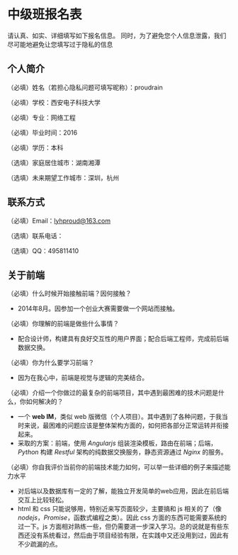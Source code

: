 # 中级班报名表

请认真、如实、详细填写如下报名信息。
同时，为了避免您个人信息泄露，我们尽可能地避免让您填写过于隐私的信息

## 个人简介

（必填）姓名（若担心隐私问题可填写昵称）：proudrain

（必填）学校：西安电子科技大学

（必填）专业：网络工程

（必填）毕业时间：2016

（必填）学历：本科

（选填）家庭居住城市：湖南湘潭

（选填）未来期望工作城市：深圳，杭州

## 联系方式

（必填）Email：lyhproud@163.com

（选填）联系电话：

（选填）QQ：495811410

## 关于前端

（必填）什么时候开始接触前端？因何接触？
+ 2014年8月。因参加一个创业大赛需要做一个网站而接触。

（必填）你理解的前端是做些什么事情？
+ 配合设计师，构建具有良好交互性的用户界面；配合后端工程师，完成前后端数据交换。

（必填）你为什么要学习前端？
+ 因为在我心中，前端是视觉与逻辑的完美结合。

（必填）介绍一个你做过的最复杂的前端项目，其中遇到最困难的技术问题是什么，你如何解决的？
+ 一个 **web IM**，类似 web 版微信（个人项目）。其中遇到了各种问题，于我当时来说，最困难的问题应该是整体架构方面的，如何把各部分正常运转并衔接起来。
+ 采取的方案：前端，使用 *Angularjs* 组装渲染模板，路由在前端；后端，*Python* 构建 *Restful* 架构的纯数据交换服务，静态资源通过 *Nginx* 的服务。

（必填）你自我评价当前你的前端技术能力如何，可以举一些详细的例子来描述能力水平
+ 对后端以及数据库有一定的了解，能独立开发简单的web应用，因此在前后端交互上比较轻松。
+ html 和 css 只能说够用，特别近来写页面较少，主要搞和 js 相关的了（像 *nodejs*，*Promise*，函数式编程之类）。因此 css 方面的东西可能需要系统的过一下。js 方面相对熟练一些，但仍需要进一步深入学习。总的说就是有些东西还没有系统看过，然后由于项目经验有限，在实践中又还没用到过，因此有不少疏漏的点。

